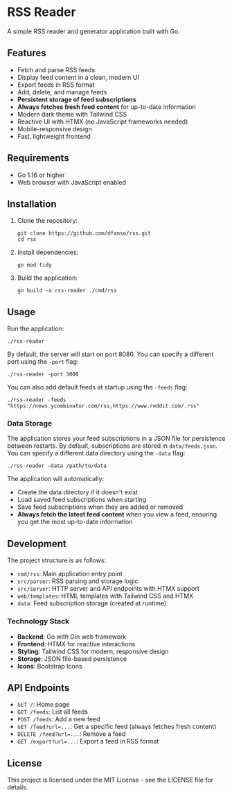 # RSS Reader

A simple RSS reader and generator application built with Go.

## Features

- Fetch and parse RSS feeds
- Display feed content in a clean, modern UI
- Export feeds in RSS format
- Add, delete, and manage feeds
- **Persistent storage of feed subscriptions**
- **Always fetches fresh feed content** for up-to-date information
- Modern dark theme with Tailwind CSS
- Reactive UI with HTMX (no JavaScript frameworks needed)
- Mobile-responsive design
- Fast, lightweight frontend

## Requirements

- Go 1.16 or higher
- Web browser with JavaScript enabled

## Installation

1. Clone the repository:
   ```
   git clone https://github.com/dfanso/rss.git
   cd rss
   ```

2. Install dependencies:
   ```
   go mod tidy
   ```

3. Build the application:
   ```
   go build -o rss-reader ./cmd/rss
   ```

## Usage

Run the application:

```
./rss-reader
```

By default, the server will start on port 8080. You can specify a different port using the `-port` flag:

```
./rss-reader -port 3000
```

You can also add default feeds at startup using the `-feeds` flag:

```
./rss-reader -feeds "https://news.ycombinator.com/rss,https://www.reddit.com/.rss"
```

### Data Storage

The application stores your feed subscriptions in a JSON file for persistence between restarts. By default, subscriptions are stored in `data/feeds.json`. You can specify a different data directory using the `-data` flag:

```
./rss-reader -data /path/to/data
```

The application will automatically:
- Create the data directory if it doesn't exist
- Load saved feed subscriptions when starting
- Save feed subscriptions when they are added or removed
- **Always fetch the latest feed content** when you view a feed, ensuring you get the most up-to-date information

## Development

The project structure is as follows:

- `cmd/rss`: Main application entry point
- `src/parser`: RSS parsing and storage logic
- `src/server`: HTTP server and API endpoints with HTMX support
- `web/templates`: HTML templates with Tailwind CSS and HTMX
- `data`: Feed subscription storage (created at runtime)

### Technology Stack

- **Backend**: Go with Gin web framework
- **Frontend**: HTMX for reactive interactions
- **Styling**: Tailwind CSS for modern, responsive design
- **Storage**: JSON file-based persistence
- **Icons**: Bootstrap Icons

## API Endpoints

- `GET /`: Home page
- `GET /feeds`: List all feeds
- `POST /feeds`: Add a new feed
- `GET /feed?url=...`: Get a specific feed (always fetches fresh content)
- `DELETE /feed?url=...`: Remove a feed
- `GET /export?url=...`: Export a feed in RSS format

## License

This project is licensed under the MIT License - see the LICENSE file for details.
 
